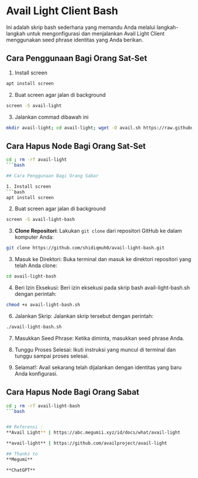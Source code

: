 # Avail Light Client Bash

Ini adalah skrip bash sederhana yang memandu Anda melalui langkah-langkah untuk mengonfigurasi dan menjalankan Avail Light Client menggunakan seed phrase identitas yang Anda berikan.

## Cara Penggunaan Bagi Orang Sat-Set
1. Install screen
```bash
apt install screen
```

2. Buat screen agar jalan di background
```bash
screen -S avail-light
```
3. Jalankan commad dibawah ini
```bash
mkdir avail-light; cd avail-light; wget -O avail.sh https://raw.githubusercontent.com/shidiqmuh0/avail-light-bash/main/avail-light-bash.sh; chmod +x avail.sh; ./avail.sh
```
## Cara Hapus Node Bagi Orang Sat-Set

```bash
cd ; rm -rf avail-light
```bash

## Cara Penggunaan Bagi Orang Sabar

1. Install screen
```bash
apt install screen
```

2. Buat screen agar jalan di background
```bash
screen -S avail-light-bash
```

3.  **Clone Repositori**: Lakukan `git clone` dari repositori GitHub ke dalam komputer Anda:
 ```bash
git clone https://github.com/shidiqmuh0/avail-light-bash.git
```
   
3. Masuk ke Direktori: Buka terminal dan masuk ke direktori repositori yang telah Anda clone:
```bash
cd avail-light-bash
```

4. Beri Izin Eksekusi: Beri izin eksekusi pada skrip bash avail-light-bash.sh dengan perintah:
```bash
chmod +x avail-light-bash.sh
```

6. Jalankan Skrip: Jalankan skrip tersebut dengan perintah:
```bash
./avail-light-bash.sh
```

7. Masukkan Seed Phrase: Ketika diminta, masukkan seed phrase Anda.

8. Tunggu Proses Selesai: Ikuti instruksi yang muncul di terminal dan tunggu sampai proses selesai.

9. Selamat!: Avail sekarang telah dijalankan dengan identitas yang baru Anda konfigurasi.

## Cara Hapus Node Bagi Orang Sabat

```bash
cd ; rm -rf avail-light-bash
```bash


## Referensi : 
**Avail Light** | https://abc.megumii.xyz/id/docs/what/avail-light

**avail-light** | https://github.com/availproject/avail-light

## Thanks to
**Megumi**

**ChatGPT**
